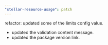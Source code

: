 ```yaml
---
"stellar-resource-usage": patch
---
```


refactor: updated some of the limits config value.
- updated the validation content message.
- updated the package version link.
